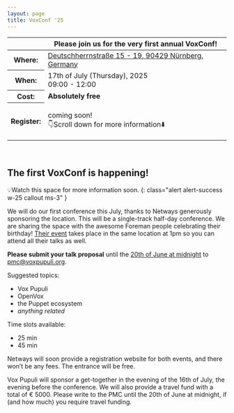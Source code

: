 ```yaml
---
layout: page
title: VoxConf '25
---
```


<div class="card bg-dark text-white border-0 rounded-3" style="background-image: url('/static/images/blue-skies.jpg'); background-size: contain; aspect-ratio: 1274/684">
		<div class="row m-0" style="min-height: 100% !important;">
			<div class="alert alert-primary col-md-4 p-0 mx-auto align-self-end" style="border-radius: 25px;" role="alert">
				<table class="table table-sm table-borderless">
  <thead>
    <tr>
      <th scope="col"></th>
      <th scope="col">Please join us for the very first annual VoxConf!</th>
    </tr>
  </thead>
  <tbody>
    <tr>
      <th scope="row">Where:</th>
      <td><a href="https://www.openstreetmap.org/?#map=19/49.453932/11.063257">Deutschherrnstraße 15 - 19, 90429 Nürnberg, Germany</a></td>
    </tr>
    <tr>
      <th scope="row">When:</th>
      <td>17th of July (Thursday), 2025<br/>09:00 - 12:00</td>
    </tr>
    <tr>
      <th scope="row">Cost:</th>
      <td><strong>Absolutely free</strong></td>
    </tr>
	<tr>
      <th scope="row">Register:</th>
      <td><p class="fst-italic">coming soon!<br/>👇Scroll down for more information⬇️</p></td>
    </tr>
  </tbody>
</table>
</div>
  </div>
</div>

## The first VoxConf is happening!

💡Watch this space for more information soon.
{: class="alert alert-success w-25 callout ms-3"  }

We will do our first conference this July, thanks to Netways generously sponsoring the location.
This will be a single-track half-day conference.
We are sharing the space with the awesome Foreman people celebrating their birthday!
[Their event](https://community.theforeman.org/t/foreman-birthday-event-2025/42996) takes place in the same location at 1pm so you can attend all their talks as well.

**Please submit your talk proposal** until the [20th of June at midnight](https://www.timeanddate.com/worldclock/converter.html?iso=20250620T215900&p1=tz_cest) to [pmc@voxpupuli.org](mailto:pmc@voxpupuli.org).

Suggested topics:
- Vox Pupuli
- OpenVox
- the Puppet ecosystem
- _anything related_

Time slots available:
- 25 min
- 45 min

Netways will soon provide a registration website for both events, and there won’t be any fees.
The entrance will be free.

Vox Pupuli will sponsor a get-together in the evening of the 16th of July, the evening before the conference.
We will also provide a travel fund with a total of € 5000.
Please write to the PMC until the 20th of June at midnight, if (and how much) you require travel funding.

